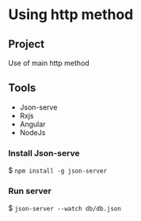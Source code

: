 # Using http method
## Project
 Use of main http method

## Tools
- Json-serve
- Rxjs
- Angular
- NodeJs

### Install Json-serve

$ `npm install -g json-server`

### Run server

$ `json-server --watch db/db.json`

